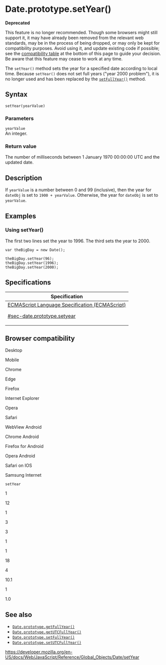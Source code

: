 # Date.prototype.setYear()

**Deprecated**

This feature is no longer recommended. Though some browsers might still support it, it may have already been removed from the relevant web standards, may be in the process of being dropped, or may only be kept for compatibility purposes. Avoid using it, and update existing code if possible; see the [compatibility table](#browser_compatibility) at the bottom of this page to guide your decision. Be aware that this feature may cease to work at any time.

The `setYear()` method sets the year for a specified date according to local time. Because `setYear()` does not set full years ("year 2000 problem"), it is no longer used and has been replaced by the [`setFullYear()`](setfullyear) method.

## Syntax

    setYear(yearValue)

### Parameters

`yearValue`  
An integer.

### Return value

The number of milliseconds between 1 January 1970 00:00:00 UTC and the updated date.

## Description

If `yearValue` is a number between 0 and 99 (inclusive), then the year for `dateObj` is set to `1900 + yearValue`. Otherwise, the year for `dateObj` is set to `yearValue`.

## Examples

### Using setYear()

The first two lines set the year to 1996. The third sets the year to 2000.

    var theBigDay = new Date();

    theBigDay.setYear(96);
    theBigDay.setYear(1996);
    theBigDay.setYear(2000);

## Specifications

<table>
<thead>
<tr class="header">
<th>Specification</th>
</tr>
</thead>
<tbody>
<tr class="odd">
<td>
<a href="https://tc39.es/ecma262/#sec-date.prototype.setyear">ECMAScript Language Specification (ECMAScript) 
<br/>

<span class="small">#sec-date.prototype.setyear</span>
</a>
</td>
</tr>
</tbody>
</table>

## Browser compatibility

Desktop

Mobile

Chrome

Edge

Firefox

Internet Explorer

Opera

Safari

WebView Android

Chrome Android

Firefox for Android

Opera Android

Safari on IOS

Samsung Internet

`setYear`

1

12

1

3

3

1

1

18

4

10.1

1

1.0

## See also

-   [`Date.prototype.getFullYear()`](getfullyear)
-   [`Date.prototype.getUTCFullYear()`](getutcfullyear)
-   [`Date.prototype.setFullYear()`](setfullyear)
-   [`Date.prototype.setUTCFullYear()`](setutcfullyear)

<a href="https://developer.mozilla.org/en-US/docs/Web/JavaScript/Reference/Global_Objects/Date/setYear" class="_attribution-link">https://developer.mozilla.org/en-US/docs/Web/JavaScript/Reference/Global_Objects/Date/setYear</a>
